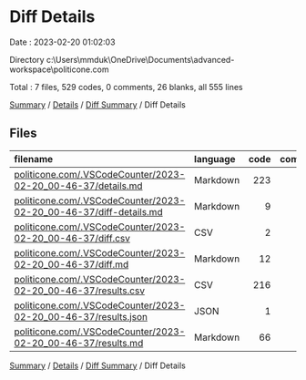 # Diff Details

Date : 2023-02-20 01:02:03

Directory c:\\Users\\mmduk\\OneDrive\\Documents\\advanced-workspace\\politicone.com

Total : 7 files,  529 codes, 0 comments, 26 blanks, all 555 lines

[Summary](results.md) / [Details](details.md) / [Diff Summary](diff.md) / Diff Details

## Files
| filename | language | code | comment | blank | total |
| :--- | :--- | ---: | ---: | ---: | ---: |
| [politicone.com/.VSCodeCounter/2023-02-20_00-46-37/details.md](/politicone.com/.VSCodeCounter/2023-02-20_00-46-37/details.md) | Markdown | 223 | 0 | 6 | 229 |
| [politicone.com/.VSCodeCounter/2023-02-20_00-46-37/diff-details.md](/politicone.com/.VSCodeCounter/2023-02-20_00-46-37/diff-details.md) | Markdown | 9 | 0 | 6 | 15 |
| [politicone.com/.VSCodeCounter/2023-02-20_00-46-37/diff.csv](/politicone.com/.VSCodeCounter/2023-02-20_00-46-37/diff.csv) | CSV | 2 | 0 | 0 | 2 |
| [politicone.com/.VSCodeCounter/2023-02-20_00-46-37/diff.md](/politicone.com/.VSCodeCounter/2023-02-20_00-46-37/diff.md) | Markdown | 12 | 0 | 7 | 19 |
| [politicone.com/.VSCodeCounter/2023-02-20_00-46-37/results.csv](/politicone.com/.VSCodeCounter/2023-02-20_00-46-37/results.csv) | CSV | 216 | 0 | 0 | 216 |
| [politicone.com/.VSCodeCounter/2023-02-20_00-46-37/results.json](/politicone.com/.VSCodeCounter/2023-02-20_00-46-37/results.json) | JSON | 1 | 0 | 0 | 1 |
| [politicone.com/.VSCodeCounter/2023-02-20_00-46-37/results.md](/politicone.com/.VSCodeCounter/2023-02-20_00-46-37/results.md) | Markdown | 66 | 0 | 7 | 73 |

[Summary](results.md) / [Details](details.md) / [Diff Summary](diff.md) / Diff Details
